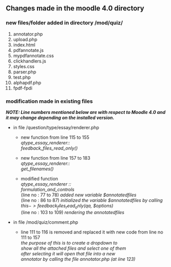 ## Changes made in the moodle 4.0 directory
### new files/folder added in directory /mod/quiz/
1. annotator.php
2. upload.php 
3. index.html
4. pdfannotate.js
5. mypdfannotate.css
6. clickhandlers.js
7. styles.css
8. parser.php
9. test.php
10. alphapdf.php
11. fpdf-fpdi 



### modification made in existing files

___NOTE: Line numbers mentioned below are with respect to Moodle 4.0 and it may change depending on the installed version.___

- in file /question/type/essay/renderer.php

    - new function from line 115 to 155  
        _qtype_essay_renderer::_     
          _feedback_files_read_only()_  

    - new function from line 157 to 183  
        _qtype_essay_renderer::_      
          _get_filenames()_    

    - modified function  
        _qtype_essay_renderer ::_    
          _formulation_and_controls_    
            (line no : 77 to 78) _added new variable $annotatedfiles_      
            (line no : 86 to 87) _initialized the variable $annotatedfiles by calling $this->feedback_files_read_only($qa, $options)_      
            (line no : 103 to 109) _rendering the annotatedfiles_    

    
- in file /mod/quiz/comment.php
    -  line 111 to 116 is removed and  replaced it with new code
        from line no 111 to 157  
        _the purpose of this is to create a dropdown to  
        show all the attached files and select one of them  
        after selecting it will open that file into a new   
        annotator by calling the file annotator.php (at iine 123)_  

